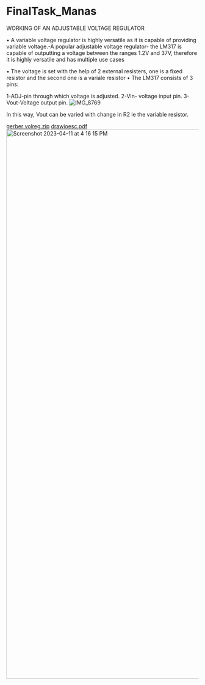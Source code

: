 # FinalTask_Manas
WORKING OF AN ADJUSTABLE VOLTAGE REGULATOR

•	A variable voltage regulator is highly versatile as it is capable of providing variable voltage.-A popular adjustable voltage regulator- the LM317 is capable of outputting a voltage between the ranges 1.2V and 37V, therefore it is highly versatile and has multiple use cases

•	The voltage is set with the help of 2 external resisters, one is a fixed resistor and the second one is a variale resistor
•	The LM317 consists of 3 pins:

1-ADJ-pin through which voltage is adjusted.
2-Vin- voltage input pin.
3-Vout-Voltage output pin.
![IMG_8769](https://user-images.githubusercontent.com/110652550/230414947-52014ab8-71f6-4d74-98f7-6be82e04fd6e.jpeg)

In this way, Vout can be varied with change in R2 ie the variable resistor.



[gerber volreg.zip](https://github.com/samarthm04/FinalTask_Manas/files/11199497/gerber.volreg.zip)
[drawioesc.pdf](https://github.com/samarthm04/FinalTask_Manas/files/11199512/drawioesc.pdf)
<img width="1440" alt="Screenshot 2023-04-11 at 4 16 15 PM" src="https://user-images.githubusercontent.com/110652550/231137766-aeb0df23-4211-4a6e-9201-364b621b94d2.png">

